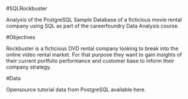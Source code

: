 #SQLRockbuster

Analysis of the PostgreSQL Sample Database of a ficticious movie rental company using SQL as part of the careerfoundry Data Analysis course.

#Objectives

Rockbuster is a ficticious DVD rental company looking to break into the online video rental market. For that purpose they want to gain insights of their current portfolio performance and customer base to inform their company strategy.

#Data

Opensource tutorial data from PostgreSQL available here.
